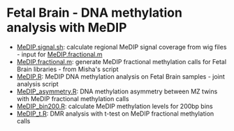 Fetal Brain - DNA methylation analysis with MeDIP
==================================================
* [MeDIP.signal.sh](./MeDIP.signal.sh): calculate regional MeDIP signal coverage from wig files - input for [MeDIP.fractional.m](./MeDIP.fractional.m)
* [MeDIP.fractional.m](./MeDIP.fractional.m): generate MeDIP fractional methylation calls for Fetal Brain libraries - from Misha's script
* [MeDIP.R](./MeDIP.R): MeDIP DNA methylation analysis on Fetal Brain samples - joint analysis script
* [MeDIP_asymmetry.R](./MeDIP_asymmetry.R): DNA methylation asymmetry between MZ twins with MeDIP fractional methylation calls
* [MeDIP_bin200.R](./MeDIP_bin200.R): calculate MeDIP methylation levels for 200bp bins
* [MeDIP_t.R](./MeDIP_t.R): DMR analysis with t-test on MeDIP fractional methylation calls
